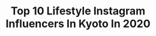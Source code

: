 ---
title: Top 10 Lifestyle Instagram Influencers In Kyoto In 2020
description: >-
  Find top lifestyle Instagram influencers in Kyoto in 2020. Most popular hashtags: #japan #kyoto #visitjapan #tokyo.
platform: Instagram
profiles:
  - username: "sonyapan"
    fullname: >-
      Sonya Pandarmawan
    location: "Japan"
    followers: 231199
    engagement: 323
    commentsToLikes: 0.004001
    avatar: "https://scontent-lhr8-1.cdninstagram.com/v/t51.2885-19/s320x320/82753027_537443320205008_6758922010023165952_n.jpg?_nc_ht=scontent-lhr8-1.cdninstagram.com&_nc_ohc=D1P0aKdjnaAAX9QfUdg&oh=4df6426b4e877a5b19ed0ba5c7e73438&oe=5EB3B50F"
    verified: true
    hashtags: "#prayforeveryone, #noedit, #mood, #beranialami"
  - username: "joelmcdowell"
    fullname: >-
      JOEL MCDOWELL | New Zealand
    location: "Japan"
    followers: 10138
    engagement: 636
    commentsToLikes: 0.046274
    avatar: "https://scontent-lhr8-1.cdninstagram.com/v/t51.2885-19/s320x320/91913843_2241557189473536_2786910553598066688_n.jpg?_nc_ht=scontent-lhr8-1.cdninstagram.com&_nc_ohc=sRjE5W9I8J8AX-Fqgl3&oh=3c13bb2446aad649c16972c6bb4f375d&oe=5EBC0FB5"
    verified: false
    hashtags: "#matsumoto, #yudanaka, #kathmandugear, #limpopo"
  - username: "japantravelphoto"
    fullname: >-
      Japan Travel Photo
    location: "Japan"
    followers: 60938
    engagement: 467
    commentsToLikes: 0.003442
    avatar: "https://scontent-lax3-2.cdninstagram.com/v/t51.2885-19/s320x320/89052523_3827282080623093_2000417576873623552_n.jpg?_nc_ht=scontent-lax3-2.cdninstagram.com&_nc_ohc=3qHeP_ZaBgAAX_SVS-j&oh=a6e4300c29f6db1c831285b5f83668df&oe=5EA0E0DC"
    verified: false
    hashtags: "#riverside, #shibuya, #starrynight, #onomichi"
  - username: "igor_eezo"
    fullname: >-
      Igor Khrupin
    location: "Japan"
    followers: 21124
    engagement: 265
    commentsToLikes: 0.006257
    avatar: "https://scontent-ams4-1.cdninstagram.com/v/t51.2885-19/s320x320/69695589_893164151067141_8632056057826377728_n.jpg?_nc_ht=scontent-ams4-1.cdninstagram.com&_nc_ohc=ggKsoTSmFZAAX-vrO82&oh=183ea5a64b4b655660c8dfb00315bb25&oe=5EB26BEA"
    verified: false
    hashtags: "#eplorejpn, #artoftheday, #urbanphoto, #beautifuldestinations"
  - username: "hug_me_mother"
    fullname: >-
      Wiki&Asia
    location: "Japan"
    followers: 8853
    engagement: 1910
    commentsToLikes: 0.008226
    avatar: "https://scontent-lhr8-1.cdninstagram.com/v/t51.2885-19/s320x320/50612446_294124227946872_6894797213147332608_n.jpg?_nc_ht=scontent-lhr8-1.cdninstagram.com&_nc_ohc=F6VNVnoUITkAX9fhDaM&oh=937cf030725ef35e044d2ce86ed1c76e&oe=5EBA4D98"
    verified: false
    hashtags: "#zosta, #asakusa, #travelmom, #borabora"
  - username: "isseimorinaka"
    fullname: >-
      Issei morinaka
    location: "Japan"
    followers: 19108
    engagement: 818
    commentsToLikes: 0.003407
    avatar: "https://scontent-ams4-1.cdninstagram.com/v/t51.2885-19/s320x320/77035844_1506148432870600_6648460957318119424_n.jpg?_nc_ht=scontent-ams4-1.cdninstagram.com&_nc_ohc=vRmqlk3XDa0AX_dI4sf&oh=713d16ad1764a977b0d0a493b4eb41cc&oe=5EA9993A"
    verified: false
    hashtags: "#ninja, #concretejungle, #bigl, #skate"
  - username: "iamdennisfresh"
    fullname: >-
      Dennis
    location: "Japan"
    followers: 110906
    engagement: 810
    commentsToLikes: 0.012636
    avatar: "https://scontent-atl3-1.cdninstagram.com/v/t51.2885-19/s320x320/20688024_1571009769636170_8694877745601052672_a.jpg?_nc_ht=scontent-atl3-1.cdninstagram.com&_nc_ohc=uERdwoE-fn8AX9BlA6W&oh=f38f3ba6ef596317a8c48f31740e740c&oe=5EBA0F63"
    verified: false
    hashtags: "#familiachula, #ad, #tictacxspotify, #hustlefresh"
  - username: "rinachesca"
    fullname: >-
      ちぇすか ❁ Rina Franchesca
    location: "Japan"
    followers: 61739
    engagement: 456
    commentsToLikes: 0.032017
    avatar: "https://scontent-amt2-1.cdninstagram.com/v/t51.2885-19/s320x320/88163469_152546852490054_1062400241300406272_n.jpg?_nc_ht=scontent-amt2-1.cdninstagram.com&_nc_ohc=KpkwxaDoxX8AX9plUPQ&oh=c39af786c9160db0fd4b0828f667c455&oe=5EBC7EBA"
    verified: false
    hashtags: "#stradivarius, #osaka, #tokyotrip2020, #thanks"
  - username: "savnhxoxo"
    fullname: >-
      Savannah
    location: "Japan"
    followers: 35486
    engagement: 282
    commentsToLikes: 0.041242
    avatar: "https://scontent-ams4-1.cdninstagram.com/v/t51.2885-19/s320x320/84214621_800303003812656_3360238677014872064_n.jpg?_nc_ht=scontent-ams4-1.cdninstagram.com&_nc_ohc=dHtiDCy-D7QAX94HjSg&oh=e07dbc845fecd44e6d7b4e1baff963a7&oe=5EBB6EED"
    verified: false
    hashtags: "#fhmshoot, #boxing, #gymshark, #bellamodels"
  - username: "paris.eyes"
    fullname: >-
      Amanda Tsai | Hotels | Dreams
    location: "Japan"
    followers: 184045
    engagement: 274
    commentsToLikes: 0.011458
    avatar: "https://scontent-ams4-1.cdninstagram.com/v/t51.2885-19/s320x320/52482137_2639983662682887_5648767324438659072_n.jpg?_nc_ht=scontent-ams4-1.cdninstagram.com&_nc_ohc=4MzdbJ1w3xEAX86MhBO&oh=fcd8312800d258e7b132812e321c838c&oe=5EB94592"
    verified: false
    hashtags: "#gintonictime, #trianonpalace, #venusetfleur, #fairy"
---